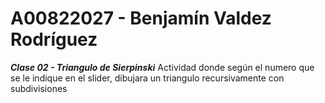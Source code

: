 # A00822027 - Benjamín Valdez Rodríguez

*__Clase 02 - Triangulo de Sierpinski__*
Actividad donde según el numero que se le indique en el slider, dibujara un triangulo recursivamente con subdivisiones
